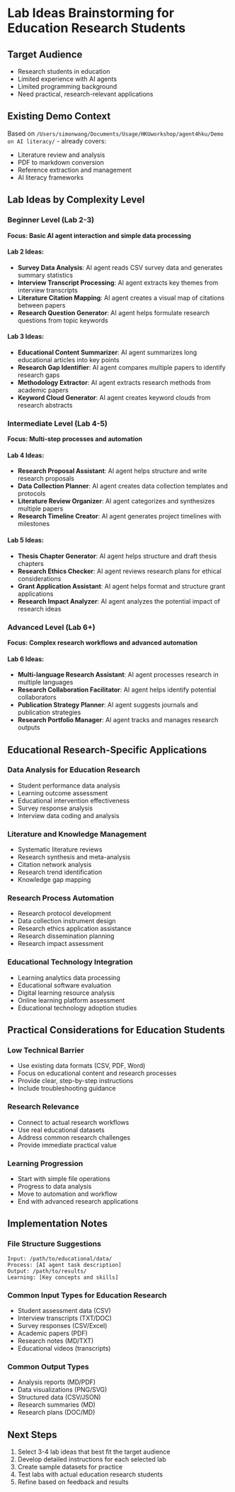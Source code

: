 # Lab Ideas Brainstorming for Education Research Students

## Target Audience
- Research students in education
- Limited experience with AI agents
- Limited programming background
- Need practical, research-relevant applications

## Existing Demo Context
Based on `/Users/simonwang/Documents/Usage/HKUworkshop/agent4hku/Demo on AI literacy/` - already covers:
- Literature review and analysis
- PDF to markdown conversion
- Reference extraction and management
- AI literacy frameworks

## Lab Ideas by Complexity Level

### Beginner Level (Lab 2-3)
**Focus: Basic AI agent interaction and simple data processing**

#### Lab 2 Ideas:
- **Survey Data Analysis**: AI agent reads CSV survey data and generates summary statistics
- **Interview Transcript Processing**: AI agent extracts key themes from interview transcripts
- **Literature Citation Mapping**: AI agent creates a visual map of citations between papers
- **Research Question Generator**: AI agent helps formulate research questions from topic keywords

#### Lab 3 Ideas:
- **Educational Content Summarizer**: AI agent summarizes long educational articles into key points
- **Research Gap Identifier**: AI agent compares multiple papers to identify research gaps
- **Methodology Extractor**: AI agent extracts research methods from academic papers
- **Keyword Cloud Generator**: AI agent creates keyword clouds from research abstracts

### Intermediate Level (Lab 4-5)
**Focus: Multi-step processes and automation**

#### Lab 4 Ideas:
- **Research Proposal Assistant**: AI agent helps structure and write research proposals
- **Data Collection Planner**: AI agent creates data collection templates and protocols
- **Literature Review Organizer**: AI agent categorizes and synthesizes multiple papers
- **Research Timeline Creator**: AI agent generates project timelines with milestones

#### Lab 5 Ideas:
- **Thesis Chapter Generator**: AI agent helps structure and draft thesis chapters
- **Research Ethics Checker**: AI agent reviews research plans for ethical considerations
- **Grant Application Assistant**: AI agent helps format and structure grant applications
- **Research Impact Analyzer**: AI agent analyzes the potential impact of research ideas

### Advanced Level (Lab 6+)
**Focus: Complex research workflows and advanced automation**

#### Lab 6 Ideas:
- **Multi-language Research Assistant**: AI agent processes research in multiple languages
- **Research Collaboration Facilitator**: AI agent helps identify potential collaborators
- **Publication Strategy Planner**: AI agent suggests journals and publication strategies
- **Research Portfolio Manager**: AI agent tracks and manages research outputs

## Educational Research-Specific Applications

### Data Analysis for Education Research
- Student performance data analysis
- Learning outcome assessment
- Educational intervention effectiveness
- Survey response analysis
- Interview data coding and analysis

### Literature and Knowledge Management
- Systematic literature reviews
- Research synthesis and meta-analysis
- Citation network analysis
- Research trend identification
- Knowledge gap mapping

### Research Process Automation
- Research protocol development
- Data collection instrument design
- Research ethics application assistance
- Research dissemination planning
- Research impact assessment

### Educational Technology Integration
- Learning analytics data processing
- Educational software evaluation
- Digital learning resource analysis
- Online learning platform assessment
- Educational technology adoption studies

## Practical Considerations for Education Students

### Low Technical Barrier
- Use existing data formats (CSV, PDF, Word)
- Focus on educational content and research processes
- Provide clear, step-by-step instructions
- Include troubleshooting guidance

### Research Relevance
- Connect to actual research workflows
- Use real educational datasets
- Address common research challenges
- Provide immediate practical value

### Learning Progression
- Start with simple file operations
- Progress to data analysis
- Move to automation and workflow
- End with advanced research applications

## Implementation Notes

### File Structure Suggestions
```
Input: /path/to/educational/data/
Process: [AI agent task description]
Output: /path/to/results/
Learning: [Key concepts and skills]
```

### Common Input Types for Education Research
- Student assessment data (CSV)
- Interview transcripts (TXT/DOC)
- Survey responses (CSV/Excel)
- Academic papers (PDF)
- Research notes (MD/TXT)
- Educational videos (transcripts)

### Common Output Types
- Analysis reports (MD/PDF)
- Data visualizations (PNG/SVG)
- Structured data (CSV/JSON)
- Research summaries (MD)
- Research plans (DOC/MD)

## Next Steps
1. Select 3-4 lab ideas that best fit the target audience
2. Develop detailed instructions for each selected lab
3. Create sample datasets for practice
4. Test labs with actual education research students
5. Refine based on feedback and results

